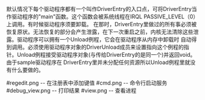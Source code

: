默认情况下每个驱动程序都有一个叫作DriverEntry的入口点，可将DriverEntry当作驱动程序的"main"函数。这个函数会被系统线程在IRQL PASSIVE_LEVEL（0）上调用。有时候驱动程序须要卸载。
在那时，DriverEntry里做过的所有事必须被恢复原状。无法恢复的部分会产生泄露，在下一次重启之前，内核无法清除这些泄露。驱动程序可以拥有一个Unload例程，它会在驱动程序从内存中卸载时
自动得到调用。必须使用驱动程序对象的DriverUnload成员来设置指向这个例程的指针。Unload例程接受驱动程序对象(与传给DriverEntry的是同一个)并返回void。由于sample驱动程序在
DriverEntry里并未分配任何资源所以Unload例程里就没有什么要做的。

#regedit.png -- 在注册表中添加键值
#cmd.png -- 命令行启动服务
#debug_view.png -- 打印结果
#view.png -- 查看进程
